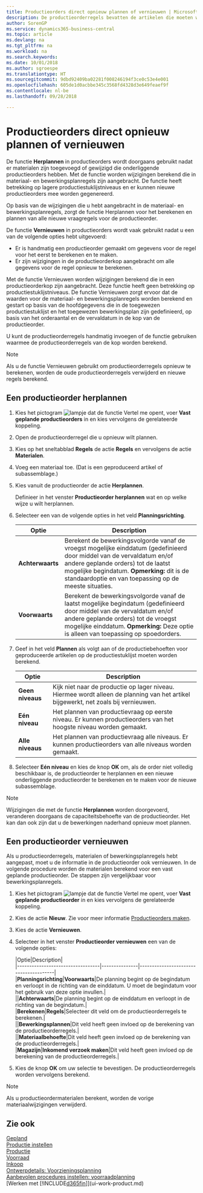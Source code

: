 ```yaml
---
title: Productieorders direct opnieuw plannen of vernieuwen | Microsoft Docs
description: De productieorderregels bevatten de artikelen die moeten worden geproduceerd in de productieorder.
author: SorenGP
ms.service: dynamics365-business-central
ms.topic: article
ms.devlang: na
ms.tgt_pltfrm: na
ms.workload: na
ms.search.keywords: 
ms.date: 10/01/2018
ms.author: sgroespe
ms.translationtype: HT
ms.sourcegitcommit: 9dbd92409ba02281f008246194f3ce0c53e4e001
ms.openlocfilehash: 605de1d0acbbe345c3568fd4328d3e649feaef9f
ms.contentlocale: nl-be
ms.lasthandoff: 09/28/2018

---
```

# <a name="replan-or-refresh-production-orders-directly"></a>Productieorders direct opnieuw plannen of vernieuwen
De functie **Herplannen** in productieorders wordt doorgaans gebruikt nadat er materialen zijn toegevoegd of gewijzigd die onderliggende productieorders hebben. Met de functie worden wijzigingen berekend die in materiaal- en bewerkingsplanregels zijn aangebracht. De functie heeft betrekking op lagere productiestuklijstniveaus en er kunnen nieuwe productieorders mee worden gegenereerd.  

Op basis van de wijzigingen die u hebt aangebracht in de materiaal- en bewerkingsplanregels, zorgt de functie Herplannen voor het berekenen en plannen van alle nieuwe vraagregels voor de productieorder.  

De functie **Vernieuwen** in productieorders wordt vaak gebruikt nadat u een van de volgende opties hebt uitgevoerd:

- Er is handmatig een productieorder gemaakt om gegevens voor de regel voor het eerst te berekenen en te maken.
- Er zijn wijzigingen in de productieorderkop aangebracht om alle gegevens voor de regel opnieuw te berekenen.

Met de functie Vernieuwen worden wijzigingen berekend die in een productieorderkop zijn aangebracht. Deze functie heeft geen betrekking op productiestuklijstniveaus. De functie Vernieuwen zorgt ervoor dat de waarden voor de materiaal- en bewerkingsplanregels worden berekend en gestart op basis van de hoofdgegevens die in de toegewezen productiestuklijst en het toegewezen bewerkingsplan zijn gedefinieerd, op basis van het orderaantal en de vervaldatum in de kop van de productieorder.

U kunt de productieorderregels handmatig invoegen of de functie gebruiken waarmee de productieorderregels van de kop worden berekend.  

> [!NOTE]
> Als u de functie Vernieuwen gebruikt om productieorderregels opnieuw te berekenen, worden de oude productieorderregels verwijderd en nieuwe regels berekend.  

## <a name="to-replan-a-production-order"></a>Een productieorder herplannen  
1.  Kies het pictogram ![lampje dat de functie Vertel me opent](media/ui-search/search_small.png "Vertel me wat u wilt doen"), voer **Vast geplande productieorders** in en kies vervolgens de gerelateerde koppeling.  
2.  Open de productieorderregel die u opnieuw wilt plannen.  
3.  Kies op het sneltabblad **Regels** de actie **Regels** en vervolgens de actie **Materialen**.  
4.  Voeg een materiaal toe. (Dat is een geproduceerd artikel of subassemblage.)  
5.  Kies vanuit de productieorder de actie **Herplannen**.  

    Definieer in het venster **Productieorder herplannen** wat en op welke wijze u wilt herplannen.  
6.  Selecteer een van de volgende opties in het veld **Planningsrichting**.  

    |Optie|Description|  
    |----------------------------------|---------------------------------------|  
    |**Achterwaarts**|Berekent de bewerkingsvolgorde vanaf de vroegst mogelijke einddatum (gedefinieerd door middel van de vervaldatum en/of andere geplande orders) tot de laatst mogelijke begindatum. **Opmerking:** dit is de standaardoptie en van toepassing op de meeste situaties.|  
    |**Voorwaarts**|Berekent de bewerkingsvolgorde vanaf de laatst mogelijke begindatum (gedefinieerd door middel van de vervaldatum en/of andere geplande orders) tot de vroegst mogelijke einddatum. **Opmerking:** Deze optie is alleen van toepassing op spoedorders.|  

7.  Geef in het veld **Plannen** als volgt aan of de productiebehoeften voor geproduceerde artikelen op de productiestuklijst moeten worden berekend.  

    |Optie|Description|  
    |----------------------------------|---------------------------------------|  
    |**Geen niveaus**|Kijk niet naar de productie op lager niveau. Hiermee wordt alleen de planning van het artikel bijgewerkt, net zoals bij vernieuwen.|  
    |**Eén niveau**|Het plannen van productievraag op eerste niveau. Er kunnen productieorders van het hoogste niveau worden gemaakt.|  
    |**Alle niveaus**|Het plannen van productievraag alle niveaus. Er kunnen productieorders van alle niveaus worden gemaakt.|  

8.  Selecteer **Eén niveau** en kies de knop **OK** om, als de order niet volledig beschikbaar is, de productieorder te herplannen en een nieuwe onderliggende productieorder te berekenen en te maken voor de nieuwe subassemblage.  

> [!NOTE]  
>  Wijzigingen die met de functie **Herplannen** worden doorgevoerd, veranderen doorgaans de capaciteitsbehoefte van de productieorder. Het kan dan ook zijn dat u de bewerkingen naderhand opnieuw moet plannen.  

## <a name="to-refresh-a-production-order"></a>Een productieorder vernieuwen  
Als u productieorderregels, materialen of bewerkingsplanregels hebt aangepast, moet u de informatie in de productieorder ook vernieuwen. In de volgende procedure worden de materialen berekend voor een vast geplande productieorder. De stappen zijn vergelijkbaar voor bewerkingsplanregels.

1.  Kies het pictogram ![lampje dat de functie Vertel me opent](media/ui-search/search_small.png "Vertel me wat u wilt doen"), voer **Vast geplande productieorder** in en kies vervolgens de gerelateerde koppeling.  
2.  Kies de actie **Nieuw**. Zie voor meer informatie [Productieorders maken](production-how-to-create-production-orders.md).  
3.  Kies de actie **Vernieuwen**.
4. Selecteer in het venster **Productieorder vernieuwen** een van de volgende opties:

    |Optie|Description|  
    |----------------------------------|---------------|---------------------------------------|  
    |**Planningsrichting**|**Voorwaarts**|De planning begint op de begindatum en verloopt in de richting van de einddatum. U moet de begindatum voor het gebruik van deze optie invullen.|  
    ||**Achterwaarts**|De planning begint op de einddatum en verloopt in de richting van de begindatum.|  
    |**Berekenen**|**Regels**|Selecteer dit veld om de productieorderregels te berekenen.|  
    ||**Bewerkingsplannen**|Dit veld heeft geen invloed op de berekening van de productieorderregels.|  
    ||**Materiaalbehoefte**|Dit veld heeft geen invloed op de berekening van de productieorderregels.|  
    |**Magazijn**|**Inkomend verzoek maken**|Dit veld heeft geen invloed op de berekening van de productieorderregels.|  

5. Kies de knop **OK** om uw selectie te bevestigen. De productieorderregels worden vervolgens berekend.

> [!NOTE]  
>  Als u productieordermaterialen berekent, worden de vorige materiaalwijzigingen verwijderd.

## <a name="see-also"></a>Zie ook  
[Gepland](production-planning.md)  
[Productie instellen](production-configure-production-processes.md)  
[Productie](production-manage-manufacturing.md)    
[Voorraad](inventory-manage-inventory.md)  
[Inkoop](purchasing-manage-purchasing.md)  
[Ontwerpdetails: Voorzieningsplanning](design-details-supply-planning.md)   
[Aanbevolen procedures instellen: voorraadplanning](setup-best-practices-supply-planning.md)  
[Werken met [!INCLUDE[d365fin](includes/d365fin_md.md)]](ui-work-product.md)

